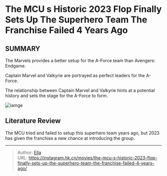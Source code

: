 # The MCU s Historic 2023 Flop Finally Sets Up The Superhero Team The Franchise Failed 4 Years Ago


## SUMMARY 


 

The Marvels provides a better setup for the A-Force team than Avengers: Endgame.


Captain Marvel and Valkyrie are portrayed as perfect leaders for the A-Force.


The relationship between Captain Marvel and Valkyrie hints at a potential history and sets the stage for the A-Force to form.
            


![iamge](https://static1.srcdn.com/wordpress/wp-content/uploads/2023/12/carol-danvers-and-valkyrie-mcu-a-force-setup.jpg)

## Literature Review
The MCU tried and failed to setup this superhero team years ago, but 2023 has given the franchise a new chance at introducing the group.




---

> Author: [Ella](https://instagram.hk.cn/)  
> URL: https://instagram.hk.cn/movies/the-mcu-s-historic-2023-flop-finally-sets-up-the-superhero-team-the-franchise-failed-4-years-ago/  

